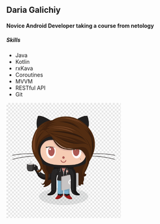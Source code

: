 ## Daria Galichiy

#### Novice Android Developer taking a course from netology

##### Skills
* Java
* Kotlin
* rxKava
* Coroutines
* MVVM
* RESTful API
* Git

<img src="https://github.com/daria-galichiy/coursework-netology/blob/master/img/justimg.png" width="300" height="300">

